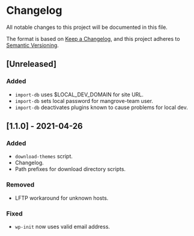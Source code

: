 # Changelog

All notable changes to this project will be documented in this file.

The format is based on [Keep a Changelog](https://keepachangelog.com/en/1.0.0/),
and this project adheres to [Semantic Versioning].

[Semantic Versioning]: https://semver.org/spec/v2.0.0.html

## [Unreleased]
### Added
- `import-db` uses $LOCAL_DEV_DOMAIN for site URL.
- `import-db` sets local password for mangrove-team user.
- `import-db` deactivates plugins known to cause problems for local dev.

## [1.1.0] - 2021-04-26
### Added
- `download-themes` script.
- Changelog.
- Path prefixes for download directory scripts.

### Removed
- LFTP workaround for unknown hosts.

### Fixed
- `wp-init` now uses valid email address.
